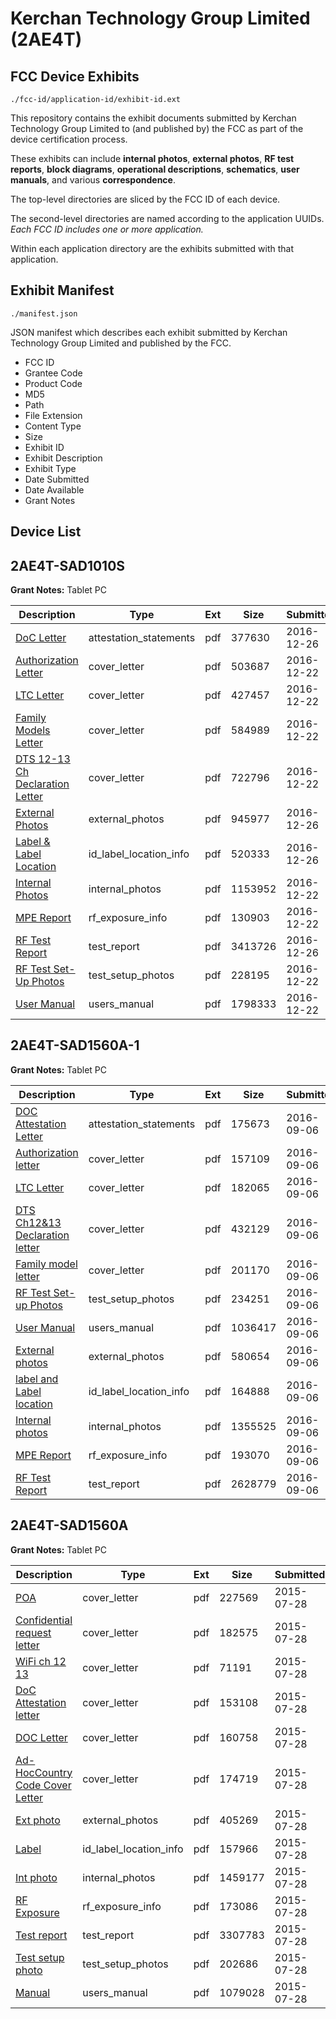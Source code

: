 # Kerchan Technology Group Limited (2AE4T)
## FCC Device Exhibits

```
./fcc-id/application-id/exhibit-id.ext
```

This repository contains the exhibit documents submitted by Kerchan Technology Group Limited to (and published by) the FCC as part of the device certification process.

These exhibits can include **internal photos**, **external photos**, **RF test reports**, **block diagrams**, **operational descriptions**, **schematics**, **user manuals**, and various **correspondence**.

The top-level directories are sliced by the FCC ID of each device.

The second-level directories are named according to the application UUIDs. *Each FCC ID includes one or more application.*

Within each application directory are the exhibits submitted with that application. 

## Exhibit Manifest

```
./manifest.json
```

JSON manifest which describes each exhibit submitted by Kerchan Technology Group Limited and published by the FCC.

- FCC ID
- Grantee Code
- Product Code
- MD5
- Path
- File Extension
- Content Type
- Size
- Exhibit ID
- Exhibit Description
- Exhibit Type
- Date Submitted
- Date Available
- Grant Notes

## Device List
## 2AE4T-SAD1010S
**Grant Notes:** Tablet PC

| Description | Type | Ext | Size | Submitted | Available |
| ----------- | ---- | --- | ---- | --------- | --------- |
| [DoC Letter](2AE4T-SAD1010S/0ff8358e1c226b682488b82680f4456d/3239633.pdf) | attestation_statements | pdf | 377630 | 2016-12-26 | 2016-12-26 |
| [Authorization Letter](2AE4T-SAD1010S/0ff8358e1c226b682488b82680f4456d/3237830.pdf) | cover_letter | pdf | 503687 | 2016-12-22 | 2016-12-26 |
| [LTC Letter](2AE4T-SAD1010S/0ff8358e1c226b682488b82680f4456d/3237831.pdf) | cover_letter | pdf | 427457 | 2016-12-22 | 2016-12-26 |
| [Family Models Letter](2AE4T-SAD1010S/0ff8358e1c226b682488b82680f4456d/3237832.pdf) | cover_letter | pdf | 584989 | 2016-12-22 | 2016-12-26 |
| [DTS 12-13 Ch Declaration Letter](2AE4T-SAD1010S/0ff8358e1c226b682488b82680f4456d/3237833.pdf) | cover_letter | pdf | 722796 | 2016-12-22 | 2016-12-26 |
| [External Photos](2AE4T-SAD1010S/0ff8358e1c226b682488b82680f4456d/3239636.pdf) | external_photos | pdf | 945977 | 2016-12-26 | 2016-12-26 |
| [Label & Label Location](2AE4T-SAD1010S/0ff8358e1c226b682488b82680f4456d/3239643.pdf) | id_label_location_info | pdf | 520333 | 2016-12-26 | 2016-12-26 |
| [Internal Photos](2AE4T-SAD1010S/0ff8358e1c226b682488b82680f4456d/3237836.pdf) | internal_photos | pdf | 1153952 | 2016-12-22 | 2016-12-26 |
| [MPE Report](2AE4T-SAD1010S/0ff8358e1c226b682488b82680f4456d/3237839.pdf) | rf_exposure_info | pdf | 130903 | 2016-12-22 | 2016-12-26 |
| [RF Test Report](2AE4T-SAD1010S/0ff8358e1c226b682488b82680f4456d/3239649.pdf) | test_report | pdf | 3413726 | 2016-12-26 | 2016-12-26 |
| [RF Test Set-Up Photos](2AE4T-SAD1010S/0ff8358e1c226b682488b82680f4456d/3237834.pdf) | test_setup_photos | pdf | 228195 | 2016-12-22 | 2016-12-26 |
| [User Manual](2AE4T-SAD1010S/0ff8358e1c226b682488b82680f4456d/3237840.pdf) | users_manual | pdf | 1798333 | 2016-12-22 | 2016-12-26 |
## 2AE4T-SAD1560A-1
**Grant Notes:** Tablet PC

| Description | Type | Ext | Size | Submitted | Available |
| ----------- | ---- | --- | ---- | --------- | --------- |
| [DOC Attestation Letter](2AE4T-SAD1560A-1/5d09cfcdaced6a3de9887369ac1416f2/3123221.pdf) | attestation_statements | pdf | 175673 | 2016-09-06 | 2016-09-06 |
| [Authorization letter](2AE4T-SAD1560A-1/5d09cfcdaced6a3de9887369ac1416f2/3123223.pdf) | cover_letter | pdf | 157109 | 2016-09-06 | 2016-09-06 |
| [LTC Letter](2AE4T-SAD1560A-1/5d09cfcdaced6a3de9887369ac1416f2/3123224.pdf) | cover_letter | pdf | 182065 | 2016-09-06 | 2016-09-06 |
| [DTS Ch12&13 Declaration letter](2AE4T-SAD1560A-1/5d09cfcdaced6a3de9887369ac1416f2/3123225.pdf) | cover_letter | pdf | 432129 | 2016-09-06 | 2016-09-06 |
| [Family model letter](2AE4T-SAD1560A-1/5d09cfcdaced6a3de9887369ac1416f2/3123226.pdf) | cover_letter | pdf | 201170 | 2016-09-06 | 2016-09-06 |
| [RF Test Set-up Photos](2AE4T-SAD1560A-1/5d09cfcdaced6a3de9887369ac1416f2/3123235.pdf) | test_setup_photos | pdf | 234251 | 2016-09-06 | 2016-09-06 |
| [User Manual](2AE4T-SAD1560A-1/5d09cfcdaced6a3de9887369ac1416f2/3123233.pdf) | users_manual | pdf | 1036417 | 2016-09-06 | 2016-09-06 |
| [External photos](2AE4T-SAD1560A-1/5d09cfcdaced6a3de9887369ac1416f2/3123227.pdf) | external_photos | pdf | 580654 | 2016-09-06 | 2016-09-06 |
| [label and Label location](2AE4T-SAD1560A-1/5d09cfcdaced6a3de9887369ac1416f2/3123228.pdf) | id_label_location_info | pdf | 164888 | 2016-09-06 | 2016-09-06 |
| [Internal photos](2AE4T-SAD1560A-1/5d09cfcdaced6a3de9887369ac1416f2/3123229.pdf) | internal_photos | pdf | 1355525 | 2016-09-06 | 2016-09-06 |
| [MPE Report](2AE4T-SAD1560A-1/5d09cfcdaced6a3de9887369ac1416f2/3123231.pdf) | rf_exposure_info | pdf | 193070 | 2016-09-06 | 2016-09-06 |
| [RF Test Report](2AE4T-SAD1560A-1/5d09cfcdaced6a3de9887369ac1416f2/3123234.pdf) | test_report | pdf | 2628779 | 2016-09-06 | 2016-09-06 |
## 2AE4T-SAD1560A
**Grant Notes:** Tablet PC

| Description | Type | Ext | Size | Submitted | Available |
| ----------- | ---- | --- | ---- | --------- | --------- |
| [POA](2AE4T-SAD1560A/271bb0441982e22a8e450aee78c0d914/2695352.pdf) | cover_letter | pdf | 227569 | 2015-07-28 | 2015-07-29 |
| [Confidential request letter](2AE4T-SAD1560A/271bb0441982e22a8e450aee78c0d914/2695353.pdf) | cover_letter | pdf | 182575 | 2015-07-28 | 2015-07-29 |
| [WiFi ch 12 13](2AE4T-SAD1560A/271bb0441982e22a8e450aee78c0d914/2695354.pdf) | cover_letter | pdf | 71191 | 2015-07-28 | 2015-07-29 |
| [DoC Attestation letter](2AE4T-SAD1560A/271bb0441982e22a8e450aee78c0d914/2695355.pdf) | cover_letter | pdf | 153108 | 2015-07-28 | 2015-07-29 |
| [DOC Letter](2AE4T-SAD1560A/271bb0441982e22a8e450aee78c0d914/2695356.pdf) | cover_letter | pdf | 160758 | 2015-07-28 | 2015-07-29 |
| [Ad-HocCountry Code Cover Letter](2AE4T-SAD1560A/271bb0441982e22a8e450aee78c0d914/2695357.pdf) | cover_letter | pdf | 174719 | 2015-07-28 | 2015-07-29 |
| [Ext photo](2AE4T-SAD1560A/271bb0441982e22a8e450aee78c0d914/2695358.pdf) | external_photos | pdf | 405269 | 2015-07-28 | 2015-07-29 |
| [Label](2AE4T-SAD1560A/271bb0441982e22a8e450aee78c0d914/2695360.pdf) | id_label_location_info | pdf | 157966 | 2015-07-28 | 2015-07-29 |
| [Int photo](2AE4T-SAD1560A/271bb0441982e22a8e450aee78c0d914/2695359.pdf) | internal_photos | pdf | 1459177 | 2015-07-28 | 2015-07-29 |
| [RF Exposure](2AE4T-SAD1560A/271bb0441982e22a8e450aee78c0d914/2695362.pdf) | rf_exposure_info | pdf | 173086 | 2015-07-28 | 2015-07-29 |
| [Test report](2AE4T-SAD1560A/271bb0441982e22a8e450aee78c0d914/2695363.pdf) | test_report | pdf | 3307783 | 2015-07-28 | 2015-07-29 |
| [Test setup photo](2AE4T-SAD1560A/271bb0441982e22a8e450aee78c0d914/2695364.pdf) | test_setup_photos | pdf | 202686 | 2015-07-28 | 2015-07-29 |
| [Manual](2AE4T-SAD1560A/271bb0441982e22a8e450aee78c0d914/2695365.pdf) | users_manual | pdf | 1079028 | 2015-07-28 | 2015-07-29 |
